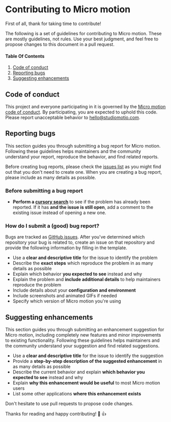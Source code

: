 # Contributing to Micro motion

First of all, thank for taking time to contribute!

The following is a set of guidelines for contributing to Micro motion. These are mostly guidelines, not rules. Use your best judgment, and feel free to propose changes to this document in a pull request.


#### Table Of Contents

1. [Code of conduct](#code-of-conduct)
2. [Reporting bugs](#reporting-bugs)
3. [Suggesting enhancements](#suggesting-enhancements)


## Code of conduct

This project and everyone participating in it is governed by the [Micro motion code of conduct](CODE_OF_CONDUCT.md). By participating, you are expected to uphold this code. Please report unacceptable behavior to [hello@studiomotio.com](mailto:hello@studiomotio.com).


## Reporting bugs

This section guides you through submitting a bug report for Micro motion. Following these guidelines helps maintainers and the community understand your report, reproduce the behavior, and find related reports.

Before creating bug reports, please check the [issues list](https://github.com/studiomotio/micro-motion/issues) as you might find out that you don't need to create one. When you are creating a bug report, please include as many details as possible.

### Before submitting a bug report

* **Perform a [cursory search](https://github.com/studiomotio/micro-motion/issues)** to see if the problem has already been reported. If it has **and the issue is still open**, add a comment to the existing issue instead of opening a new one.

### How do I submit a (good) bug report?

Bugs are tracked as [GitHub issues](https://guides.github.com/features/issues). After you've determined which repository your bug is related to, create an issue on that repository and provide the following information by filling in the template.

* Use a **clear and descriptive title** for the issue to identify the problem
* Describe the **exact steps** which reproduce the problem in as many details as possible
* Explain which behavior **you expected to see** instead and why
* Explain the problem and **include additional details** to help maintainers reproduce the problem
* Include details about your **configuration and environment**
* Include screenshots and animated GIFs if needed
* Specify which version of Micro motion you're using


## Suggesting enhancements

This section guides you through submitting an enhancement suggestion for Micro motion, including completely new features and minor improvements to existing functionality. Following these guidelines helps maintainers and the community understand your suggestion and find related suggestions.

* Use a **clear and descriptive title** for the issue to identify the suggestion
* Provide a **step-by-step description of the suggested enhancement** in as many details as possible
* Describe the current behavior and explain **which behavior you expected to see** instead and why
* Explain **why this enhancement would be useful** to most Micro motion users
* List some other applications **where this enhancement exists**

Don't hesitate to use pull requests to propose code changes.

Thanks for reading and happy contributing! :tada: :+1:
